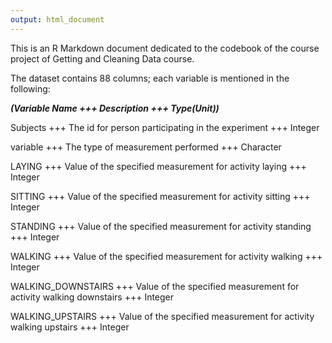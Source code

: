 ```yaml
---
output: html_document
---
```


This is an R Markdown document dedicated to the codebook of the course project of Getting and Cleaning Data course.

The dataset contains 88 columns; each variable is mentioned in the following:

***(Variable Name +++ Description +++ Type(Unit))***

Subjects +++ The id for person participating in the experiment +++ Integer

variable +++ The type of measurement performed +++ Character

LAYING +++ Value of the specified measurement for activity laying +++ Integer

SITTING +++ Value of the specified measurement for activity sitting +++ Integer

STANDING +++ Value of the specified measurement for activity standing +++ Integer

WALKING +++ Value of the specified measurement for activity walking +++ Integer

WALKING_DOWNSTAIRS +++ Value of the specified measurement for activity walking downstairs +++ Integer

WALKING_UPSTAIRS +++ Value of the specified measurement for activity walking upstairs +++ Integer